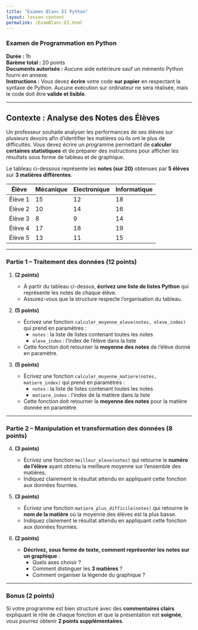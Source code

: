 ```yaml
---
title: "Examen Blanc EI Python"
layout: lesson-content
permalink: /ExamBlanc-EI.html
---
```


### **Examen de Programmation en Python**

**Durée :** 1h  
**Barème total :** 20 points  
**Documents autorisés :** Aucune aide extérieure sauf un mémento Python fourni en annexe.  
**Instructions :** Vous devez **écrire** votre code **sur papier** en respectant la syntaxe de Python. Aucune exécution sur ordinateur ne sera réalisée, mais le code doit être **valide et lisible**.

---

## **Contexte : Analyse des Notes des Élèves**

Un professeur souhaite analyser les performances de ses élèves sur plusieurs devoirs afin d’identifier les matières où ils ont le plus de difficultés. Vous devez écrire un programme permettant de **calculer certaines statistiques** et de préparer des instructions pour afficher les résultats sous forme de tableau et de graphique.

Le tableau ci-dessous représente les **notes (sur 20)** obtenues par **5 élèves** sur **3 matières différentes**.

| Élève   | Mécanique | Electronique | Informatique |
| ------- | ------------- | -------- | ------------ |
| Élève 1 | 15            | 12       | 18           |
| Élève 2 | 10            | 14       | 16           |
| Élève 3 | 8             | 9        | 14           |
| Élève 4 | 17            | 18       | 19           |
| Élève 5 | 13            | 11       | 15           |

---

### **Partie 1 – Traitement des données (12 points)**

1. **(2 points)**

   - À partir du tableau ci-dessus, **écrivez une liste de listes Python** qui représente les notes de chaque élève.
   - Assurez-vous que la structure respecte l’organisation du tableau.

2. **(5 points)**

   - Écrivez une fonction `calculer_moyenne_eleve(notes, eleve_index)` qui prend en paramètres :
     - `notes` : la liste de listes contenant toutes les notes
     - `eleve_index` : l’index de l’élève dans la liste
   - Cette fonction doit retourner la **moyenne des notes** de l’élève donné en paramètre.

3. **(5 points)**
   - Écrivez une fonction `calculer_moyenne_matiere(notes, matiere_index)` qui prend en paramètres :
     - `notes` : la liste de listes contenant toutes les notes
     - `matiere_index` : l’index de la matière dans la liste
   - Cette fonction doit retourner la **moyenne des notes** pour la matière donnée en paramètre.

---

### **Partie 2 – Manipulation et transformation des données (8 points)**

4. **(3 points)**

   - Écrivez une fonction `meilleur_eleve(notes)` qui retourne le **numéro de l’élève** ayant obtenu la meilleure moyenne sur l’ensemble des matières.
   - Indiquez clairement le résultat attendu en appliquant cette fonction aux données fournies.

5. **(3 points)**

   - Écrivez une fonction `matiere_plus_difficile(notes)` qui retourne le **nom de la matière** où la moyenne des élèves est la plus basse.
   - Indiquez clairement le résultat attendu en appliquant cette fonction aux données fournies.

6. **(2 points)**
   - **Décrivez, sous forme de texte, comment représenter les notes sur un graphique** :
     - Quels axes choisir ?
     - Comment distinguer les **3 matières** ?
     - Comment organiser la légende du graphique ?

---

### **Bonus (2 points)**

Si votre programme est bien structuré avec des **commentaires clairs** expliquant le rôle de chaque fonction et que la présentation est **soignée**, vous pourrez obtenir **2 points supplémentaires**.
